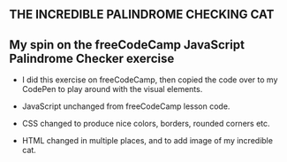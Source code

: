 ## THE INCREDIBLE PALINDROME CHECKING CAT
## My spin on the freeCodeCamp JavaScript Palindrome Checker exercise

- I did this exercise on freeCodeCamp, then copied the code over to my CodePen to play
around with the visual elements.

- JavaScript unchanged from freeCodeCamp lesson code.
- CSS changed to produce nice colors, borders, rounded corners etc.
- HTML changed in multiple places, and to add image of my incredible cat.
